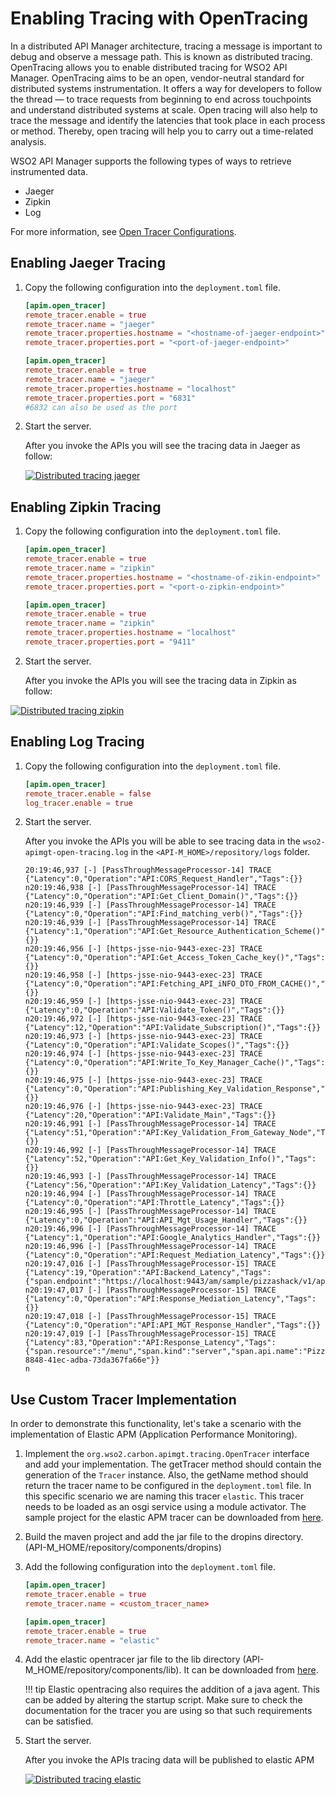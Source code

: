 # Enabling Tracing with OpenTracing

In a distributed API Manager architecture, tracing a message is important to debug and observe a message path. This is known as distributed tracing. OpenTracing allows you to enable distributed tracing for WSO2 API Manager.
OpenTracing aims to be an open, vendor-neutral standard for distributed systems instrumentation. It offers a way for developers to follow the thread — to trace requests from beginning to end across touchpoints and understand distributed systems at scale. Open tracing will also help to trace the message and identify the latencies that took place in each process or method. Thereby, open tracing will help you to carry out a time-related analysis.

 WSO2 API Manager supports the following types of ways to retrieve instrumented data.

 - Jaeger
 - Zipkin
 - Log

For more information, see [Open Tracer Configurations]({{base_path}}/reference/config-catalog/#api-m-open-tracer-configurations).

## Enabling Jaeger Tracing

1. Copy the following configuration into the `deployment.toml` file.

    ```toml tab="Format"
    [apim.open_tracer]
    remote_tracer.enable = true
    remote_tracer.name = "jaeger"
    remote_tracer.properties.hostname = "<hostname-of-jaeger-endpoint>"
    remote_tracer.properties.port = "<port-of-jaeger-endpoint>"
    ```

    ```toml tab="Example"
    [apim.open_tracer]
    remote_tracer.enable = true
    remote_tracer.name = "jaeger"
    remote_tracer.properties.hostname = "localhost"
    remote_tracer.properties.port = "6831" 
    #6832 can also be used as the port
    ```

2. Start the server.

     After you invoke the APIs you will see the tracing data in Jaeger as follow:

    [![Distributed tracing jaeger]({{base_path}}/assets/img/administer/opentracing-jaeger.png)]({{base_path}}/assets/img/administer/opentracing-jaeger.png)

## Enabling Zipkin Tracing

1. Copy the following configuration into the `deployment.toml` file.

    ```toml tab="Format"
    [apim.open_tracer]
    remote_tracer.enable = true
    remote_tracer.name = "zipkin"
    remote_tracer.properties.hostname = "<hostname-of-zikin-endpoint>"
    remote_tracer.properties.port = "<port-o-zipkin-endpoint>"
    ```

    ```toml tab="Example"
    [apim.open_tracer]
    remote_tracer.enable = true
    remote_tracer.name = "zipkin"
    remote_tracer.properties.hostname = "localhost"
    remote_tracer.properties.port = "9411"
    ```

2. Start the server.

     After you invoke the APIs you will see the tracing data in Zipkin as follow:

[![Distributed tracing zipkin]({{base_path}}/assets/img/administer/opentracing-zipkin.png)]({{base_path}}/assets/img/administer/opentracing-zipkin.png)


## Enabling Log Tracing
1. Copy the following configuration into the `deployment.toml` file.

    ```toml
    [apim.open_tracer]
    remote_tracer.enable = false
    log_tracer.enable = true
    ```

2. Start the server.

    After you invoke the APIs you will be able to see tracing data in the `wso2-apimgt-open-tracing.log` in the `<API-M_HOME>/repository/logs` folder.

    ```log
    20:19:46,937 [-] [PassThroughMessageProcessor-14] TRACE {"Latency":0,"Operation":"API:CORS_Request_Handler","Tags":{}}
    n20:19:46,938 [-] [PassThroughMessageProcessor-14] TRACE {"Latency":0,"Operation":"API:Get_Client_Domain()","Tags":{}}
    n20:19:46,939 [-] [PassThroughMessageProcessor-14] TRACE {"Latency":0,"Operation":"API:Find_matching_verb()","Tags":{}}
    n20:19:46,939 [-] [PassThroughMessageProcessor-14] TRACE {"Latency":1,"Operation":"API:Get_Resource_Authentication_Scheme()","Tags":{}}
    n20:19:46,956 [-] [https-jsse-nio-9443-exec-23] TRACE {"Latency":0,"Operation":"API:Get_Access_Token_Cache_key()","Tags":{}}
    n20:19:46,958 [-] [https-jsse-nio-9443-exec-23] TRACE {"Latency":0,"Operation":"API:Fetching_API_iNFO_DTO_FROM_CACHE()","Tags":{}}
    n20:19:46,959 [-] [https-jsse-nio-9443-exec-23] TRACE {"Latency":0,"Operation":"API:Validate_Token()","Tags":{}}
    n20:19:46,972 [-] [https-jsse-nio-9443-exec-23] TRACE {"Latency":12,"Operation":"API:Validate_Subscription()","Tags":{}}
    n20:19:46,973 [-] [https-jsse-nio-9443-exec-23] TRACE {"Latency":0,"Operation":"API:Validate_Scopes()","Tags":{}}
    n20:19:46,974 [-] [https-jsse-nio-9443-exec-23] TRACE {"Latency":0,"Operation":"API:Write_To_Key_Manager_Cache()","Tags":{}}
    n20:19:46,975 [-] [https-jsse-nio-9443-exec-23] TRACE {"Latency":0,"Operation":"API:Publishing_Key_Validation_Response","Tags":{}}
    n20:19:46,976 [-] [https-jsse-nio-9443-exec-23] TRACE {"Latency":20,"Operation":"API:Validate_Main","Tags":{}}
    n20:19:46,991 [-] [PassThroughMessageProcessor-14] TRACE {"Latency":51,"Operation":"API:Key_Validation_From_Gateway_Node","Tags":{}}
    n20:19:46,992 [-] [PassThroughMessageProcessor-14] TRACE {"Latency":52,"Operation":"API:Get_Key_Validation_Info()","Tags":{}}
    n20:19:46,993 [-] [PassThroughMessageProcessor-14] TRACE {"Latency":56,"Operation":"API:Key_Validation_Latency","Tags":{}}
    n20:19:46,994 [-] [PassThroughMessageProcessor-14] TRACE {"Latency":0,"Operation":"API:Throttle_Latency","Tags":{}}
    n20:19:46,995 [-] [PassThroughMessageProcessor-14] TRACE {"Latency":0,"Operation":"API:API_Mgt_Usage_Handler","Tags":{}}
    n20:19:46,996 [-] [PassThroughMessageProcessor-14] TRACE {"Latency":1,"Operation":"API:Google_Analytics_Handler","Tags":{}}
    n20:19:46,996 [-] [PassThroughMessageProcessor-14] TRACE {"Latency":0,"Operation":"API:Request_Mediation_Latency","Tags":{}}
    n20:19:47,016 [-] [PassThroughMessageProcessor-15] TRACE {"Latency":19,"Operation":"API:Backend_Latency","Tags":{"span.endpoint":"https://localhost:9443/am/sample/pizzashack/v1/api/"}}
    n20:19:47,017 [-] [PassThroughMessageProcessor-15] TRACE {"Latency":0,"Operation":"API:Response_Mediation_Latency","Tags":{}}
    n20:19:47,018 [-] [PassThroughMessageProcessor-15] TRACE {"Latency":0,"Operation":"API:API_MGT_Response_Handler","Tags":{}}
    n20:19:47,019 [-] [PassThroughMessageProcessor-15] TRACE {"Latency":83,"Operation":"API:Response_Latency","Tags":{"span.resource":"/menu","span.kind":"server","span.api.name":"PizzaShackAPI","span.consumerkey":"Fn9RGuFeefEe7W07jOq_mvQvLJwa","span.request.method":"GET","span.request.path":"pizzashack/1.0.0/menu","span.api.version":"1.0.0","span.activity.id":"urn:uuid:339f337a-8848-41ec-adba-73da367fa66e"}}
    n
    ```

## Use Custom Tracer Implementation

In order to demonstrate this functionality, let's take a scenario with the implementation of Elastic APM (Application Performance Monitoring).

1. Implement the `org.wso2.carbon.apimgt.tracing.OpenTracer` interface and add your implementation. The getTracer method should contain the generation of the `Tracer` instance. Also, the getName method should return the tracer name to be configured in the `deployment.toml` file. In this specific scenario we are naming this tracer `elastic`. This tracer needs to be loaded as an osgi service using a module activator. The sample project for the elastic APM tracer can be downloaded from [here]({{base_path}}/assets/attachments/administer/custom.tracing.client.zip).

2. Build the maven project and add the jar file to the dropins directory. (API-M_HOME/repository/components/dropins)

3. Add the following configuration into the `deployment.toml` file.

    ```toml tab="Format"
    [apim.open_tracer]
    remote_tracer.enable = true
    remote_tracer.name = <custom_tracer_name>
    ```

    ```toml tab="Example"
    [apim.open_tracer]
    remote_tracer.enable = true
    remote_tracer.name = "elastic"
    ```

4. Add the elastic opentracer jar file to the lib directory (API-M_HOME/repository/components/lib). It can be downloaded from [here](https://mvnrepository.com/artifact/co.elastic.apm/apm-opentracing). 

    !!! tip
        Elastic opentracing also requires the addition of a java agent. This can be added by altering the startup script. Make sure to check the documentation for the tracer you are using so that such requirements can be satisfied. 

5. Start the server.

     After you invoke the APIs tracing data will be published to elastic APM

    [![Distributed tracing elastic]({{base_path}}/assets/img/administer/elastic-tracer.png)]({{base_path}}/assets/img/administer/elastic-tracer.png)
